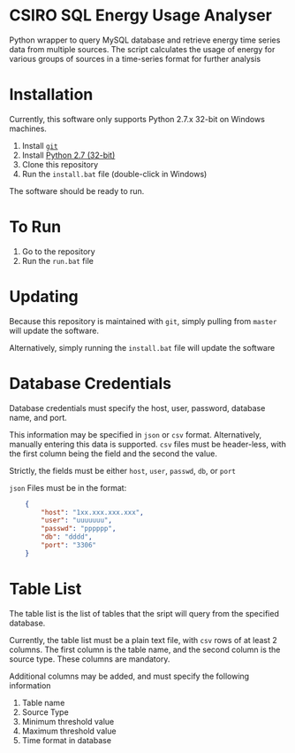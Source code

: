 # CSIRO SQL Energy Usage Analyser
Python wrapper to query MySQL database and retrieve energy time series data from multiple sources.
The script calculates the usage of energy for various groups of sources in a time-series format for further analysis

# Installation

Currently, this software only supports Python 2.7.x 32-bit on Windows machines.

1. Install [`git`](https://git-for-windows.github.io/)
2. Install [Python 2.7 (32-bit)](https://www.python.org/downloads/windows/)
3. Clone this repository
4. Run the `install.bat` file (double-click in Windows)

The software should be ready to run.

# To Run

1. Go to the repository
2. Run the `run.bat` file

# Updating

Because this repository is maintained with `git`, simply pulling from `master` will update
the software.

Alternatively, simply running the `install.bat` file will update the software

# Database Credentials

Database credentials must specify the host, user, password, database name, and port.

This information may be specified in `json` or `csv` format. Alternatively, manually entering this data is supported. `csv` files must be header-less, with the first column being the field and the second the value.

Strictly, the fields must be either `host`, `user`, `passwd`, `db`, or `port`

`json` Files must be in the format:

```json
    {
        "host": "1xx.xxx.xxx.xxx",
        "user": "uuuuuuu",
        "passwd": "pppppp",
        "db": "dddd",
        "port": "3306"
    }
```

# Table List
The table list is the list of tables that the sript will query from the specified database.

Currently, the table list must be a plain text file, with `csv` rows of at least 2 columns. The first column is the table name, and the second column is the source type. These columns are mandatory.

Additional columns may be added, and must specify the following information

1. Table name
2. Source Type
3. Minimum threshold value
4. Maximum threshold value
5. Time format in database
